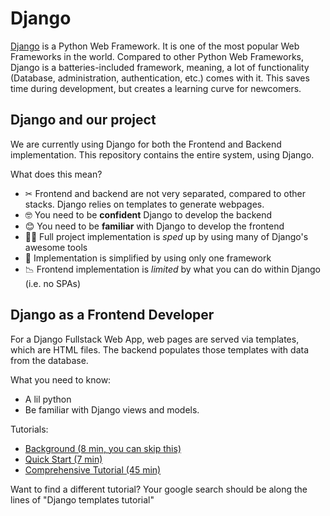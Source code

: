 # Django

[Django](https://docs.djangoproject.com/en/3.1/) is a Python Web Framework. It is one of the most popular Web Frameworks in the world. Compared to other Python Web Frameworks, Django is a batteries-included framework, meaning, a lot of functionality (Database, administration, authentication, etc.) comes with it. This saves time during development, but creates a learning curve for newcomers.

## Django and our project

We are currently using Django for both the Frontend and Backend implementation. This repository contains the entire system, using Django. 

What does this mean?

- ✂ Frontend and backend are not very separated, compared to other stacks. Django relies on templates to generate webpages.
- 🤓 You need to be **confident** Django to develop the backend
- 😊 You need to be **familiar** with Django to develop the frontend
- 🏃‍♀️ Full project implementation is *sped* up by using many of Django's awesome tools
- 🌟 Implementation is simplified by using only one framework
- 📉 Frontend implementation is *limited* by what you can do within Django (i.e. no SPAs)


## Django as a Frontend Developer

For a Django Fullstack Web App, web pages are served via templates, which are HTML files. The backend populates those templates with data from the database.

What you need to know:

* A lil python
* Be familiar with Django views and models.

Tutorials:

* [Background (8 min, you can skip this)](https://www.youtube.com/watch?v=Iy4niMCsbEE)
* [Quick Start (7 min)](https://www.youtube.com/watch?v=VxOsCKMStuw)
* [Comprehensive Tutorial (45 min)](https://www.youtube.com/watch?v=qDwdMDQ8oX4)


Want to find a different tutorial? Your google search should be along the lines of "Django templates tutorial"

